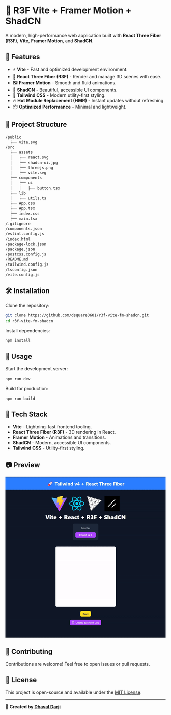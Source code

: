 # 🚀 R3F Vite + Framer Motion + ShadCN

A modern, high-performance web application built with **React Three Fiber (R3F)**, **Vite**, **Framer Motion**, and **ShadCN**.

## 📌 Features

- ⚡ **Vite** - Fast and optimized development environment.
- 🎨 **React Three Fiber (R3F)** - Render and manage 3D scenes with ease.
- 🖼 **Framer Motion** - Smooth and fluid animations.
- 💎 **ShadCN** - Beautiful, accessible UI components.
- 🎨 **Tailwind CSS** - Modern utility-first styling.
- 🔥 **Hot Module Replacement (HMR)** - Instant updates without refreshing.
- 📦 **Optimized Performance** - Minimal and lightweight.

## 📁 Project Structure

```
/public
  ├── vite.svg
/src
  ├── assets
  │   ├── react.svg
  │   ├── shadcn-ui.jpg
  │   ├── threejs.png
  │   ├── vite.svg
  ├── components
  │   ├── ui
  │   │   ├── button.tsx
  ├── lib
  │   ├── utils.ts
  ├── App.css
  ├── App.tsx
  ├── index.css
  ├── main.tsx
/.gitignore
/components.json
/eslint.config.js
/index.html
/package-lock.json
/package.json
/postcss.config.js
/README.md
/tailwind.config.js
/tsconfig.json
/vite.config.js
```

## 🛠 Installation

Clone the repository:

```sh
git clone https://github.com/dsquare0601/r3f-vite-fm-shadcn.git
cd r3f-vite-fm-shadcn
```

Install dependencies:

```sh
npm install
```

## 🚀 Usage

Start the development server:

```sh
npm run dev
```

Build for production:

```sh
npm run build
```

## 🎨 Tech Stack

- **Vite** - Lightning-fast frontend tooling.
- **React Three Fiber (R3F)** - 3D rendering in React.
- **Framer Motion** - Animations and transitions.
- **ShadCN** - Modern, accessible UI components.
- **Tailwind CSS** - Utility-first styling.

## 📷 Preview

![r3f-vite-fm-shadcn](./src/assets/r3f-vite-fm-shadcn-demo.gif)

## 🤝 Contributing

Contributions are welcome! Feel free to open issues or pull requests.

## 📜 License

This project is open-source and available under the [MIT License](LICENSE).

---

🚀 **Created by [Dhaval Darji](https://github.com/dsquare0601)**
